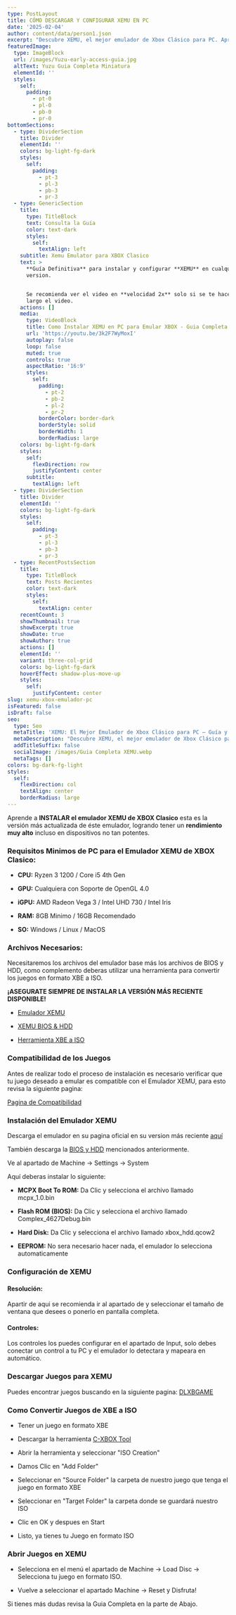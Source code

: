 ```yaml
---
type: PostLayout
title: CÓMO DESCARGAR Y CONFIGURAR XEMU EN PC
date: '2025-02-04'
author: content/data/person1.json
excerpt: "Descubre XEMU, el mejor emulador de Xbox Clásico para PC. Aprende cómo instalarlo, configurarlo y jugar tus títulos favoritos con la mejor compatibilidad y rendimiento. \U0001F579️ ¡Revive la era dorada de Xbox en tu computadora!"
featuredImage:
  type: ImageBlock
  url: /images/Yuzu-early-access-guia.jpg
  altText: Yuzu Guia Completa Miniatura
  elementId: ''
  styles:
    self:
      padding:
        - pt-0
        - pl-0
        - pb-0
        - pr-0
bottomSections:
  - type: DividerSection
    title: Divider
    elementId: ''
    colors: bg-light-fg-dark
    styles:
      self:
        padding:
          - pt-3
          - pl-3
          - pb-3
          - pr-3
  - type: GenericSection
    title:
      type: TitleBlock
      text: Consulta la Guía
      color: text-dark
      styles:
        self:
          textAlign: left
    subtitle: Xemu Emulator para XBOX Clasico
    text: >
      **Guía Definitiva** para instalar y configurar **XEMU** en cualquier
      version.


      Se recomienda ver el video en **velocidad 2x** solo si se te hace muy
      largo el video.
    actions: []
    media:
      type: VideoBlock
      title: Como Instalar XEMU en PC para Emular XBOX - Guia Completa
      url: 'https://youtu.be/3k2F7WyMoxI'
      autoplay: false
      loop: false
      muted: true
      controls: true
      aspectRatio: '16:9'
      styles:
        self:
          padding:
            - pt-2
            - pb-2
            - pl-2
            - pr-2
          borderColor: border-dark
          borderStyle: solid
          borderWidth: 1
          borderRadius: large
    colors: bg-light-fg-dark
    styles:
      self:
        flexDirection: row
        justifyContent: center
      subtitle:
        textAlign: left
  - type: DividerSection
    title: Divider
    elementId: ''
    colors: bg-light-fg-dark
    styles:
      self:
        padding:
          - pt-3
          - pl-3
          - pb-3
          - pr-3
  - type: RecentPostsSection
    title:
      type: TitleBlock
      text: Posts Recientes
      color: text-dark
      styles:
        self:
          textAlign: center
    recentCount: 3
    showThumbnail: true
    showExcerpt: true
    showDate: true
    showAuthor: true
    actions: []
    elementId: ''
    variant: three-col-grid
    colors: bg-light-fg-dark
    hoverEffect: shadow-plus-move-up
    styles:
      self:
        justifyContent: center
slug: xemu-xbox-emulador-pc
isFeatured: false
isDraft: false
seo:
  type: Seo
  metaTitle: 'XEMU: El Mejor Emulador de Xbox Clásico para PC – Guía y Configuración'
  metaDescription: "Descubre XEMU, el mejor emulador de Xbox Clásico para PC. Aprende cómo instalarlo, configurarlo y jugar tus títulos favoritos con la mejor compatibilidad y rendimiento. \U0001F579️ ¡Revive la era dorada de Xbox en tu computadora!"
  addTitleSuffix: false
  socialImage: /images/Guia Completa XEMU.webp
  metaTags: []
colors: bg-dark-fg-light
styles:
  self:
    flexDirection: col
    textAlign: center
    borderRadius: large
---
```

Aprende a **INSTALAR el emulador XEMU de XBOX Clasico** esta es la versión más actualizada de éste emulador, logrando tener un **rendimiento** **muy alto** incluso en dispositivos no tan potentes.

### Requisitos Minimos de PC para el Emulador XEMU de XBOX Clasico:

*   **CPU:** Ryzen 3 1200 / Core i5 4th Gen

*   **GPU:** Cualquiera con Soporte de OpenGL 4.0

*   **iGPU:** AMD Radeon Vega 3 / Intel UHD 730 / Intel Iris

*   **RAM:** 8GB Minimo / 16GB Recomendado

*   **SO:** Windows / Linux / MacOS

### Archivos Necesarios:

Necesitaremos los archivos del emulador base más los archivos de BIOS y HDD, como complemento deberas utilizar una herramienta para convertir los juegos en formato XBE a ISO.

**¡ASEGURATE SIEMPRE DE INSTALAR LA VERSIÓN MÁS RECIENTE DISPONIBLE!**

*   [Emulador XEMU](https://xemu.app/)

*   [XEMU BIOS & HDD](https://bit.ly/3AM3NMX)

*   [Herramienta XBE a ISO](https://bit.ly/48XdSTM)



### Compatibilidad de los Juegos

Antes de realizar todo el proceso de instalación es necesario verificar que tu juego deseado a emular es compatible con el Emulador XEMU, para esto revisa la siguiente pagina:

[Pagina de Compatibilidad](https://xemu.app/#compatibility)



### Instalación del Emulador XEMU

Descarga el emulador en su pagina oficial en su version más reciente [aquí](https://xemu.app/)

También descarga la [BIOS y HDD](https://bit.ly/3AM3NMX) mencionados anteriormente.

Ve al apartado de Machine -> Settings -> System

Aquí deberas instalar lo siguiente:

*   **MCPX Boot To ROM:** Da Clic y selecciona el archivo llamado mcpx\_1.0.bin

*   **Flash ROM (BIOS):** Da Clic y selecciona el archivo llamado Complex\_4627Debug.bin

*   **Hard Disk:** Da Clic y selecciona el archivo llamado xbox\_hdd.qcow2

*   **EEPROM:** No sera necesario hacer nada, el emulador lo selecciona automaticamente



### Configuración de XEMU

#### Resolución:

Apartir de aqui se recomienda ir al apartado de y seleccionar el tamaño de ventana que desees o ponerlo en pantalla completa.



#### Controles:

Los controles los puedes configurar en el apartado de Input, solo debes conectar un control a tu PC y el emulador lo detectara y mapeara en automático.



### Descargar Juegos para XEMU

Puedes encontrar juegos buscando en la siguiente pagina: [DLXBGAME](https://dlxbgame.com/category/classic/)



### Como Convertir Juegos de XBE a ISO

*   Tener un juego en formato XBE

*   Descargar la herramienta [C-XBOX Tool](https://bit.ly/48XdSTM)

*   Abrir la herramienta y seleccionar "ISO Creation"

*   Damos Clic en "Add Folder"

*   Seleccionar en "Source Folder" la carpeta de nuestro juego que tenga el juego en formato XBE

*   Seleccionar en "Target Folder" la carpeta donde se guardará nuestro ISO

*   Clic en OK y despues en Start

*   Listo, ya tienes tu Juego en formato ISO



### Abrir Juegos en XEMU

*   Selecciona en el menú el apartado de Machine -> Load Disc -> Selecciona tu juego en formato ISO.

*   Vuelve a seleccionar el apartado Machine -> Reset y Disfruta!



Si tienes más dudas revisa la Guia Completa en la parte de Abajo.
